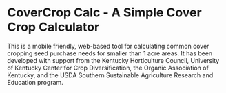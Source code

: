 # CoverCrop Calc - A Simple Cover Crop Calculator

This is a mobile friendly, web-based tool for calculating common cover cropping seed purchase needs for smaller than 1 acre areas.  It has been developed with support from the Kentucky Horticulture Council, University of Kentucky Center for Crop Diversification, the Organic Association of Kentucky, and the USDA Southern Sustainable Agriculture Research and Education program.
